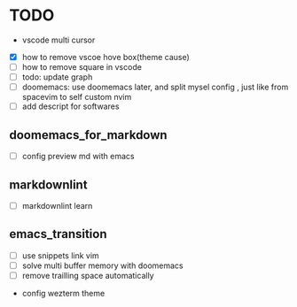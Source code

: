 # TODO

* vscode multi cursor
- [x] how to remove vscoe hove box(theme cause)
- [ ] how to remove square in vscode
- [ ] todo: update graph
- [ ] doomemacs: use doomemacs later, and split mysel config
  , just like from spacevim to self custom nvim
- [ ] add descript for softwares

## doomemacs_for_markdown

- [ ] config preview md with emacs

## markdownlint

- [ ] markdownlint learn

## emacs_transition

- [ ] use snippets link vim
- [ ] solve multi buffer memory with doomemacs
- [ ] remove trailling space automatically
- config wezterm theme

